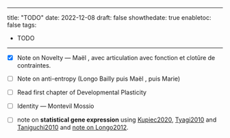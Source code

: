 
---
title: "TODO"
date: 2022-12-08
draft: false
showthedate: true
enabletoc: false
tags:
- TODO
---

- [x]  Note on Novelty  — Maël , avec articulation avec fonction et clotûre de contraintes.
- [ ] Note on anti-entropy (Longo Bailly puis Maël , puis Marie)
- [ ] Read first chapter of Developmental Plasticity 
- [ ] Identity — Montevil Mossio

- [ ]  note on **statistical gene expression** using [Kupiec2020](reference/Kupiec2020.md), [Tyagi2010](reference/Tyagi2010.md) and [Taniguchi2010](reference/Taniguchi2010.md) and [note on Longo2012](note/note%20on%20Longo2012.md).

